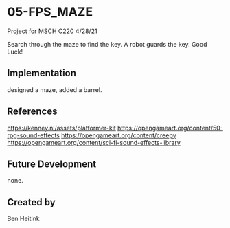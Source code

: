# 05-FPS_MAZE
Project for MSCH C220 4/28/21

Search through the maze to find the key. A robot guards the key. Good Luck!

## Implementation
designed a maze, added a barrel. 
## References
https://kenney.nl/assets/platformer-kit
https://opengameart.org/content/50-rpg-sound-effects
https://opengameart.org/content/creepy
https://opengameart.org/content/sci-fi-sound-effects-library
## Future Development
none.
## Created by
Ben Heitink
